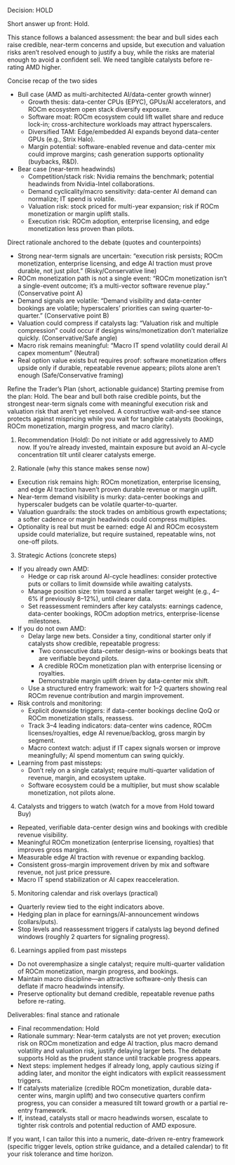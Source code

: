 Decision: HOLD

Short answer up front: Hold.

This stance follows a balanced assessment: the bear and bull sides each raise credible, near-term concerns and upside, but execution and valuation risks aren’t resolved enough to justify a buy, while the risks are material enough to avoid a confident sell. We need tangible catalysts before re-rating AMD higher.

Concise recap of the two sides
- Bull case (AMD as multi-architected AI/data-center growth winner)
  - Growth thesis: data-center CPUs (EPYC), GPUs/AI accelerators, and ROCm ecosystem open stack diversify exposure.
  - Software moat: ROCm ecosystem could lift wallet share and reduce lock-in; cross-architecture workloads may attract hyperscalers.
  - Diversified TAM: Edge/embedded AI expands beyond data-center GPUs (e.g., Strix Halo).
  - Margin potential: software-enabled revenue and data-center mix could improve margins; cash generation supports optionality (buybacks, R&D).
- Bear case (near-term headwinds)
  - Competition/stack risk: Nvidia remains the benchmark; potential headwinds from Nvidia-Intel collaborations.
  - Demand cyclicality/macro sensitivity: data-center AI demand can normalize; IT spend is volatile.
  - Valuation risk: stock priced for multi-year expansion; risk if ROCm monetization or margin uplift stalls.
  - Execution risk: ROCm adoption, enterprise licensing, and edge monetization less proven than pilots.

Direct rationale anchored to the debate (quotes and counterpoints)
- Strong near-term signals are uncertain: “execution risk persists; ROCm monetization, enterprise licensing, and edge AI traction must prove durable, not just pilot.” (Risky/Conservative line)
- ROCm monetization path is not a single event: “ROCm monetization isn’t a single-event outcome; it’s a multi-vector software revenue play.” (Conservative point A)
- Demand signals are volatile: “Demand visibility and data-center bookings are volatile; hyperscalers’ priorities can swing quarter-to-quarter.” (Conservative point B)
- Valuation could compress if catalysts lag: “Valuation risk and multiple compression” could occur if designs wins/monetization don’t materialize quickly. (Conservative/Safe angle)
- Macro risk remains meaningful: “Macro IT spend volatility could derail AI capex momentum” (Neutral)
- Real option value exists but requires proof: software monetization offers upside only if durable, repeatable revenue appears; pilots alone aren’t enough (Safe/Conservative framing)

Refine the Trader’s Plan (short, actionable guidance)
Starting premise from the plan: Hold. The bear and bull both raise credible points, but the strongest near-term signals come with meaningful execution risk and valuation risk that aren’t yet resolved. A constructive wait-and-see stance protects against mispricing while you wait for tangible catalysts (bookings, ROCm monetization, margin progress, and macro clarity).

1) Recommendation (Hold): Do not initiate or add aggressively to AMD now. If you’re already invested, maintain exposure but avoid an AI-cycle concentration tilt until clearer catalysts emerge.

2) Rationale (why this stance makes sense now)
- Execution risk remains high: ROCm monetization, enterprise licensing, and edge AI traction haven’t proven durable revenue or margin uplift.
- Near-term demand visibility is murky: data-center bookings and hyperscaler budgets can be volatile quarter-to-quarter.
- Valuation guardrails: the stock trades on ambitious growth expectations; a softer cadence or margin headwinds could compress multiples.
- Optionality is real but must be earned: edge AI and ROCm ecosystem upside could materialize, but require sustained, repeatable wins, not one-off pilots.

3) Strategic Actions (concrete steps)
- If you already own AMD:
  - Hedge or cap risk around AI-cycle headlines: consider protective puts or collars to limit downside while awaiting catalysts.
  - Manage position size: trim toward a smaller target weight (e.g., 4–6% if previously 8–12%), until clearer data.
  - Set reassessment reminders after key catalysts: earnings cadence, data-center bookings, ROCm adoption metrics, enterprise-license milestones.
- If you do not own AMD:
  - Delay large new bets. Consider a tiny, conditional starter only if catalysts show credible, repeatable progress:
    - Two consecutive data-center design-wins or bookings beats that are verifiable beyond pilots.
    - A credible ROCm monetization plan with enterprise licensing or royalties.
    - Demonstrable margin uplift driven by data-center mix shift.
  - Use a structured entry framework: wait for 1–2 quarters showing real ROCm revenue contribution and margin improvement.
- Risk controls and monitoring:
  - Explicit downside triggers: if data-center bookings decline QoQ or ROCm monetization stalls, reassess.
  - Track 3–4 leading indicators: data-center wins cadence, ROCm licenses/royalties, edge AI revenue/backlog, gross margin by segment.
  - Macro context watch: adjust if IT capex signals worsen or improve meaningfully; AI spend momentum can swing quickly.
- Learning from past missteps:
  - Don’t rely on a single catalyst; require multi-quarter validation of revenue, margin, and ecosystem uptake.
  - Software ecosystem could be a multiplier, but must show scalable monetization, not pilots alone.

4) Catalysts and triggers to watch (watch for a move from Hold toward Buy)
- Repeated, verifiable data-center design wins and bookings with credible revenue visibility.
- Meaningful ROCm monetization (enterprise licensing, royalties) that improves gross margins.
- Measurable edge AI traction with revenue or expanding backlog.
- Consistent gross-margin improvement driven by mix and software revenue, not just price pressure.
- Macro IT spend stabilization or AI capex reacceleration.

5) Monitoring calendar and risk overlays (practical)
- Quarterly review tied to the eight indicators above.
- Hedging plan in place for earnings/AI-announcement windows (collars/puts).
- Stop levels and reassessment triggers if catalysts lag beyond defined windows (roughly 2 quarters for signaling progress).

6) Learnings applied from past missteps
- Do not overemphasize a single catalyst; require multi-quarter validation of ROCm monetization, margin progress, and bookings.
- Maintain macro discipline—an attractive software-only thesis can deflate if macro headwinds intensify.
- Preserve optionality but demand credible, repeatable revenue paths before re-rating.

Deliverables: final stance and rationale
- Final recommendation: Hold
- Rationale summary: Near-term catalysts are not yet proven; execution risk on ROCm monetization and edge AI traction, plus macro demand volatility and valuation risk, justify delaying larger bets. The debate supports Hold as the prudent stance until trackable progress appears.
- Next steps: implement hedges if already long, apply cautious sizing if adding later, and monitor the eight indicators with explicit reassessment triggers.
- If catalysts materialize (credible ROCm monetization, durable data-center wins, margin uplift) and two consecutive quarters confirm progress, you can consider a measured tilt toward growth or a partial re-entry framework.
- If, instead, catalysts stall or macro headwinds worsen, escalate to tighter risk controls and potential reduction of AMD exposure.

If you want, I can tailor this into a numeric, date-driven re-entry framework (specific trigger levels, option strike guidance, and a detailed calendar) to fit your risk tolerance and time horizon.